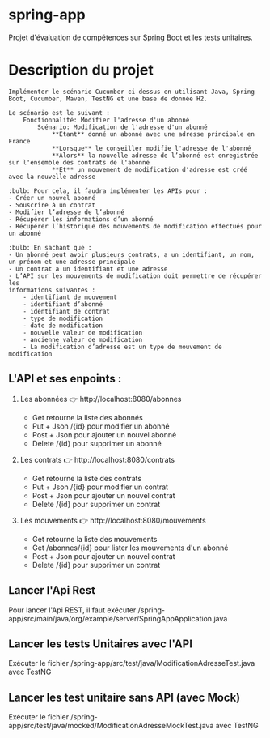 # spring-app

Projet d'évaluation de compétences sur Spring Boot et les tests unitaires.

# Description du projet

	Implémenter le scénario Cucumber ci-dessus en utilisant Java, Spring Boot, Cucumber, Maven, TestNG et une base de donnée H2.
	
	Le scénario est le suivant :
		Fonctionnalité: Modifier l'adresse d'un abonné
			Scénario: Modification de l'adresse d'un abonné
				**Etant** donné un abonné avec une adresse principale en France
				**Lorsque** le conseiller modifie l'adresse de l'abonné
				**Alors** la nouvelle adresse de l’abonné est enregistrée sur l'ensemble des contrats de l'abonné
				**Et** un mouvement de modification d'adresse est créé avec la nouvelle adresse
				
	:bulb: Pour cela, il faudra implémenter les APIs pour :
	- Créer un nouvel abonné
	- Souscrire à un contrat
	- Modifier l’adresse de l’abonné
	- Récupérer les informations d’un abonné
	- Récupérer l’historique des mouvements de modification effectués pour un abonné
	
	:bulb: En sachant que :
	- Un abonné peut avoir plusieurs contrats, a un identifiant, un nom, un prénom et une adresse principale
	- Un contrat a un identifiant et une adresse
	- L’API sur les mouvements de modification doit permettre de récupérer les
	informations suivantes : 
		- identifiant de mouvement 
		- identifiant d’abonné 
		- identifiant de contrat 
		- type de modification 
		- date de modification 
		- nouvelle valeur de modification
		- ancienne valeur de modification
		- La modification d’adresse est un type de mouvement de modification

## L'API et ses enpoints :

1. Les abonnées
:point_right: http://localhost:8080/abonnes
	- Get retourne la liste des abonnés
	- Put + Json /{id} pour modifier un abonné
	- Post + Json pour ajouter un nouvel abonné
	- Delete /{id} pour supprimer un abonné

2. Les contrats
:point_right: http://localhost:8080/contrats
	- Get retourne la liste des contrats
	- Put + Json /{id} pour modifier un contrat
	- Post + Json pour ajouter un nouvel contrat
	- Delete /{id} pour supprimer un contrat

3. Les mouvements 
:point_right: http://localhost:8080/mouvements
	- Get retourne la liste des mouvements
	- Get /abonnes/{id} pour lister les mouvements d'un abonné
	- Post + Json pour ajouter un nouvel contrat
	- Delete /{id} pour supprimer un contrat


## Lancer l'Api Rest

Pour lancer l'Api REST, il faut exécuter /spring-app/src/main/java/org/example/server/SpringAppApplication.java

## Lancer les tests Unitaires avec l'API

Exécuter le fichier /spring-app/src/test/java/ModificationAdresseTest.java avec TestNG

## Lancer les test unitaire sans API (avec Mock)

Exécuter le fichier /spring-app/src/test/java/mocked/ModificationAdresseMockTest.java avec TestNG
